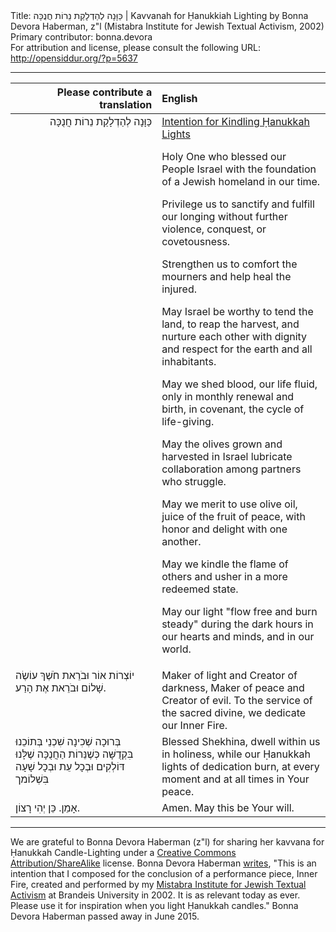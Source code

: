 <html>
<head></head>
<body>
Title: כַּוָּנָה לְהַדְלָקַת נֵרוֹת חֲנֻכָּה | Kavvanah for Ḥanukkiah Lighting by Bonna Devora Haberman, z"l (Mistabra Institute for Jewish Textual Activism, 2002)<br />
Primary contributor: bonna.devora<br />
For attribution and license, please consult the following URL: <a href="http://opensiddur.org/?p=5637">http://opensiddur.org/?p=5637</a>
<p />
<hr />

<table style="margin-left: auto;margin-right: auto;" class="draggable">
<thead><tr><th id="x" style="text-align: right;">Please contribute a translation</th><th style="text-align: left;">English</th></tr></thead>
<tbody>
<tr><td style="vertical-align:top;" width="46%">
<div class="liturgy" style="text-align: right;"><span lang="he">
כַּוָּנָה לְהַדְלָקַת נֵרוֹת חֲנֻכָּה
</span></div></td>
 
<td style="vertical-align:top;" width="53%"><div class="english">
<u>Intention for Kindling Ḥanukkah Lights</u>

Holy One who blessed our People Israel with the foundation of a Jewish homeland in our time.

Privilege us to sanctify and fulfill our longing without further violence, conquest, or covetousness.

Strengthen us to comfort the mourners and help heal the injured.

May Israel be worthy to tend the land, to reap the harvest,
and nurture each other with dignity and respect for the earth and all inhabitants.

May we shed blood, our life fluid, only in monthly renewal and birth, in covenant, the cycle of life-giving.

May the olives grown and harvested in Israel lubricate collaboration among partners who struggle.

May we merit to use olive oil, juice of the fruit of peace, with honor and delight with one another.

May we kindle the flame of others and usher in a more redeemed state.

May our light "flow free and burn steady" during the dark hours in our hearts and minds, and in our world.
    </div></td></tr>
<tr><td style="vertical-align:top;" width="46%"><div class="liturgy"><span lang="he">
יוֹצְרוֹת אוֹר וּבֹרֵאת חֹשֶׁךְ
עוֹשֶׂה שָׁלוֹם וּבֹרֵאת אֶת הָרַע.
</span></div></td>
 
<td style="vertical-align:top;" width="53%"><div class="english">
Maker of light and Creator of darkness, Maker of peace and Creator of evil.
To the service of the sacred divine, we dedicate our Inner Fire.
    </div></td></tr>
<tr><td style="vertical-align:top;" width="46%"><div class="liturgy"><span lang="he">
בְּרוּכָה שְׁכִינָה
שִׁכְנֵי בְּתוֹכֵנוּ בִּקְדֻשָּׁה
כְּשֶׁנֵּרוֹת הַחֲנֻכָּה שֶׁלָּנוּ דּוֹלְקִים
וּבְכָל עֵת וּבְכָל שָׁעָה בִּשְׁלוֹמך
</span></div></td>
 
<td style="vertical-align:top;" width="53%"><div class="english">
Blessed Shekhina, 
dwell within us in holiness, 
while our Ḥanukkah lights of dedication burn,
at every moment and at all times in Your peace.
    </div></td></tr>
<tr><td style="vertical-align:top;" width="46%"><div class="liturgy"><span lang="he">
אָמֵן. כֵּן יְהִי רָצוֹן.
</span></div></td>
 
<td style="vertical-align:top;" width="53%"><div class="english">
Amen. May this be Your will.
    </div></td></tr>
</tbody></table>

<hr />

We are grateful to Bonna Devora Haberman (z"l) for sharing her kavvana for Ḥanukkah Candle-Lighting under a <a href="http://creativecommons.org/licenses/by-sa/3.0/">Creative Commons Attribution/ShareAlike</a> license. Bonna Devora Haberman <a href="http://bonnadevorahaberman.wordpress.com/2012/12/13/intention-for-chanuka-candle-lighting/">writes</a>, "This is an intention that I composed for the conclusion of a performance piece, Inner Fire, created and performed by my <a href="http://israelseen.com/2007/08/21/interview-with-bonna-devora-haberman-founder-of-mistabra-institute-for-jewish-textual-activism/">Mistabra Institute for Jewish Textual Activism</a> at Brandeis University in 2002. It is as relevant today as ever. Please use it for inspiration when you light Ḥanukkah candles." Bonna Devora Haberman passed away in June 2015.
</body>
</html>